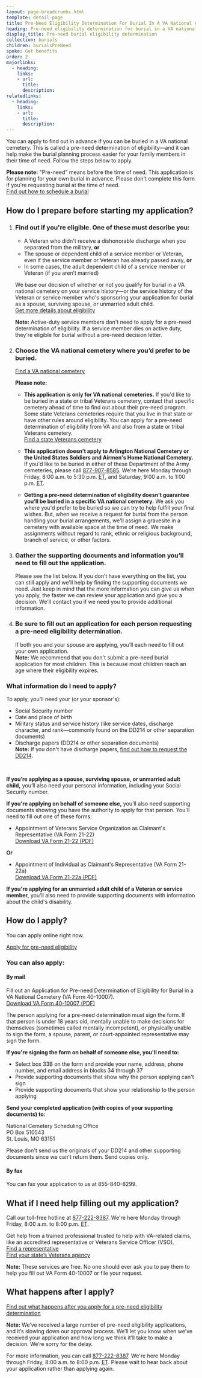 ```yaml
---
layout: page-breadcrumbs.html
template: detail-page
title: Pre-Need Eligibility Determination For Burial In A VA National Cemetery
heading: Pre-need eligibility determination for burial in a VA national cemetery
display_title: Pre-need burial eligibility determination
collection: burials
children: burialsPreNeed
spoke: Get benefits
order: 2
majorlinks:
  - heading:
    links:
    - url:
      title:
      description:
relatedlinks:
  - heading:
    links:
    - url:
      title:
      description:
---
```


<div class="va-introtext">

You can apply to find out in advance if you can be buried in a VA national cemetery. This is called a pre-need determination of eligibility—and it can help make the burial planning process easier for your family members in their time of need. Follow the steps below to apply.

</div>

**Please note:** "Pre-need" means before the time of need. This application is for planning for your own burial in advance. Please don't complete this form if you're requesting burial at the time of need.<br/>
[Find out how to schedule a burial](/burials-memorials/plan-a-burial/)

## How do I prepare before starting my application?

<ol class="process">
<li class="process-step list-one">

### Find out if you're eligible. One of these must describe you:
- A Veteran who didn't receive a dishonorable discharge when you separated from the military, **or**
- The spouse or dependent child of a service member or Veteran, even if the service member or Veteran has already passed away, **or**
- In some cases, the adult dependent child of a service member or Veteran (if you aren’t married)

We base our decision of whether or not you qualify for burial in a VA national cemetery on your service history—or the service history of the Veteran or service member who's sponsoring your application for burial as a spouse, surviving spouse, or unmarried adult child.<br>
[Get more details about eligibility](/burials-memorials/eligibility/)

**Note:** Active-duty service members don't need to apply for a pre-need determination of eligibility. If a service member dies on active duty, they're eligible for burial without a pre-need decision letter.

</li>

<li class="process-step list-two">

### Choose the VA national cemetery where you’d prefer to be buried. <br>
[Find a VA national cemetery](/find-locations/)

**Please note:**

- **This application is only for VA national cemeteries.** If you'd like to be buried in a state or tribal Veterans cemetery, contact that specific cemetery ahead of time to find out about their pre-need program. Some state Veterans cemeteries require that you live in that state or have other rules around eligibility. You can apply for a pre-need determination of eligibility from VA and also from a state or tribal Veterans cemetery.<br>
[Find a state Veterans cemetery](https://www.cem.va.gov/cem/cems/index.asp)

- **This application doesn’t apply to Arlington National Cemetery or the United States Soldiers and Airmen's Home National Cemetery.** If you'd like to be buried in either of these Department of the Army cemeteries, please call <a href="tel:+18779078585">877-907-8585</a>. We're here Monday through Friday, 8:00 a.m. to 5:30 p.m. <abbr title="eastern time">ET</abbr>, and Saturday, 9:00 a.m. to 1:00 p.m. <abbr title="eastern time">ET</abbr>.

- **Getting a pre-need determination of eligibility doesn’t guarantee you’ll be buried in a specific VA national cemetery.** We ask you where you'd prefer to be buried so we can try to help fulfill your final wishes. But, when we receive a request for burial from the person handling your burial arrangements, we'll assign a gravesite in a cemetery with available space at the time of need. We make assignments without regard to rank, ethnic or religious background, branch of service, or other factors. 

</li>

<li class="process-step list-three">

### Gather the supporting documents and information you’ll need to fill out the application.

Please see the list below. If you don’t have everything on the list, you can still apply and we'll help by finding the supporting documents we need. Just keep in mind that the more information you can give us when you apply, the faster we can review your application and give you a decision. We'll contact you if we need you to provide additional information.

</li>

<li class="process-step list-four">

### Be sure to fill out an application for each person requesting a pre-need eligibility determination.

If both you and your spouse are applying, you’ll each need to fill out your own application.<br>
**Note:** We recommend that you don't submit a pre-need burial application for most children. This is because most children  reach an age where their eligibility expires.

</li>
</ol>

### What information do I need to apply? 

To apply, you'll need your (or your sponsor's):

- Social Security number
- Date and place of birth
- Military status and service history (like service dates, discharge character, and rank—commonly found on the DD214 or other separation documents)
- Discharge papers (DD214 or other separation documents)<br>
**Note:** If you don't have discharge papers, [find out how to request the DD214](/records/get-military-service-records/).

<br>

**If you’re applying as a spouse, surviving spouse, or unmarried adult child,** you’ll also need your personal information, including your Social Security number.

**If you're applying on behalf of someone else,** you’ll also need supporting documents showing you have the authority to apply for that person. You'll need to fill out one of these forms:
- Appointment of Veterans Service Organization as Claimant's Representative (VA Form 21-22)<br> 
[Download VA Form 21-22 (PDF)](https://www.vba.va.gov/pubs/forms/VBA-21-22-ARE.pdf)

**Or**

- Appointment of Individual as Claimant's Representative (VA Form 21-22a)<br>
[Download VA Form 21-22a (PDF)](https://www.vba.va.gov/pubs/forms/VBA-21-22A-ARE.pdf)

**If you're applying for an unmarried adult child of a Veteran or service member,** you'll also need to provide supporting documents with information about the child's disability.


## How do I apply?
You can apply online right now.

<a class="usa-button-primary va-button-primary" href="/burials-and-memorials/pre-need/form-10007-apply-for-eligibility">Apply for pre-need eligibility</a>

<div itemprop="steps" itemscope itemtype ="http://schema.org/HowToSection">
<h3 itemprop="name">You can also apply:</h3>
<div itemprop="itemListElement">

#### By mail

Fill out an Application for Pre-need Determination of Eligibility for Burial in a VA National Cemetery (VA Form 40-10007). <br> [Download VA Form 40-10007 (PDF)](https://www.va.gov/vaforms/va/pdf/VA40-10007.pdf)

The person applying for a pre-need determination must sign the form. If that person is under 18 years old, mentally unable to make decisions for themselves (sometimes called mentally incompetent), or physically unable to sign the form, a spouse, parent, or court-appointed representative may sign the form.

**If you're signing the form on behalf of someone else, you'll need to:**
- Select box 33B on the form and provide your name, address, phone number, and email address in blocks 34 through 37
- Provide supporting documents that show why the person applying can't sign
- Provide supporting documents that show your relationship to the person applying

**Send your completed application (with copies of your supporting documents) to:**

<p class="va-address-block">
	    National Cemetery Scheduling Office<br>
	    PO Box 510543<br>
	    St. Louis, MO 63151<br>
</p>

Please don't send us the originals of your DD214 and other supporting documents since we can't return them. Send copies only.

#### By fax

You can fax your application to us at 855-840-8299.

## What if I need help filling out my application?

Call our toll-free hotline at <a href="tel:+18772228387">877-222-8387</a>. We're here Monday through Friday, 8:00 a.m. to 8:00 p.m. <abbr title="eastern time">ET</abbr>.

Get help from a trained professional trusted to help with VA-related claims, like an accredited representative or Veterans Service Officer (VSO). <br>
[Find a representative](https://www.benefits.va.gov/vso/varo.asp)<br>
[Find your state’s Veterans agency](https://www.va.gov/statedva.htm)

**Note:** These services are free. No one should ever ask you to pay them to help you fill out VA Form 40-10007 or file your request. 

## What happens after I apply?

[Find out what happens after you apply for a pre-need eligibility determination](/burials-memorials/pre-need-eligibility/after-you-apply/)

**Note:** We’ve received a large number of pre-need eligibility applications, and it’s slowing down our approval process. We’ll let you know when we’ve received your application and how long we think it’ll take to make a decision. We’re sorry for the delay.

For more information, you can call <a href="tel:+18772228387">877-222-8387</a>. We're here Monday through Friday, 8:00 a.m. to 8:00 p.m. <abbr title="eastern time">ET</abbr>. Please wait to hear back about your application rather than applying again.

</div>
<div markdown="0"><br></div>
